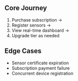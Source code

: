 ## Core Journey

1. Purchase subscription →
2. Register sensors →
3. View real-time dashboard →
4. Upgrade tier as needed

## Edge Cases

- Sensor certificate expiration
- Subscription payment failure
- Concurrent device registration
